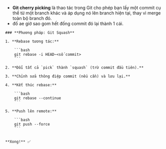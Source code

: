 - **Git cherry picking** là thao tác trong Git cho phép bạn lấy một commit cụ thể từ một branch khác và áp dụng nó lên branch hiện tại, thay vì merge toàn bộ branch đó.
- đố ae giờ sao gom hết đống commit đó lại thành 1 cái. 
```
### **Phương pháp: Git Squash**

1. **Rebase tương tác:**
    
    ```bash
    git rebase -i HEAD~<số commit>
    ```
    
2. **Đổi tất cả `pick` thành `squash` (trừ commit đầu tiên).**
    
3. **Chỉnh sửa thông điệp commit (nếu cần) và lưu lại.**
    
4. **Kết thúc rebase:**
    
    ```bash
    git rebase --continue
    ```
    
5. **Push lên remote:**
    
    ```bash
    git push --force
    ```
    

**Xong!** ✅
```


